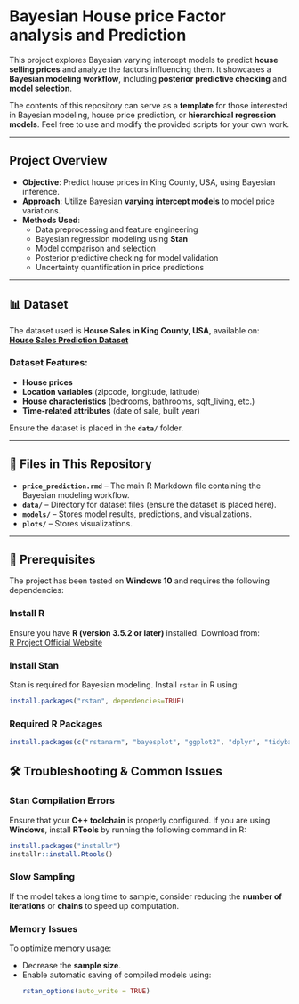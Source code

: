 # Bayesian House price Factor analysis and Prediction

This project explores Bayesian varying intercept models to predict **house selling prices** and analyze the factors influencing them. It showcases a **Bayesian modeling workflow**, including **posterior predictive checking** and **model selection**.

The contents of this repository can serve as a **template** for those interested in Bayesian modeling, house price prediction, or **hierarchical regression models**. Feel free to use and modify the provided scripts for your own work.

---

## Project Overview

- **Objective**: Predict house prices in King County, USA, using Bayesian inference.
- **Approach**: Utilize Bayesian **varying intercept models** to model price variations.
- **Methods Used**:
  - Data preprocessing and feature engineering
  - Bayesian regression modeling using **Stan**
  - Model comparison and selection
  - Posterior predictive checking for model validation
  - Uncertainty quantification in price predictions

---

## 📊 Dataset

The dataset used is **House Sales in King County, USA**, available on:  
[**House Sales Prediction Dataset**](https://www.kaggle.com/harlfoxem/housesalesprediction)

### Dataset Features:

- **House prices**
- **Location variables** (zipcode, longitude, latitude)
- **House characteristics** (bedrooms, bathrooms, sqft_living, etc.)
- **Time-related attributes** (date of sale, built year)

Ensure the dataset is placed in the **`data/`** folder.

---

## 📂 Files in This Repository

- **`price_prediction.rmd`** – The main R Markdown file containing the Bayesian modeling workflow.
- **`data/`** – Directory for dataset files (ensure the dataset is placed here).
- **`models/`** – Stores model results, predictions, and visualizations.
- **`plots/`** – Stores visualizations.

---

## 🔧 Prerequisites

The project has been tested on **Windows 10** and requires the following dependencies:

### Install R
Ensure you have **R (version 3.5.2 or later)** installed. Download from:  
[R Project Official Website](https://cran.r-project.org/)

### Install Stan  
Stan is required for Bayesian modeling. Install `rstan` in R using:
```r
install.packages("rstan", dependencies=TRUE)
```

### Required R Packages
```r
install.packages(c("rstanarm", "bayesplot", "ggplot2", "dplyr", "tidybayes", "loo"))
```



## 🛠 Troubleshooting & Common Issues

### **Stan Compilation Errors**  
Ensure that your **C++ toolchain** is properly configured. If you are using **Windows**, install **RTools** by running the following command in R:
```r
install.packages("installr")
installr::install.Rtools()
```

### **Slow Sampling**  
If the model takes a long time to sample, consider reducing the **number of iterations** or **chains** to speed up computation.

### **Memory Issues**  
To optimize memory usage:
- Decrease the **sample size**.
- Enable automatic saving of compiled models using:
  ```r
  rstan_options(auto_write = TRUE)
  ```
